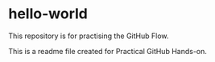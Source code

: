 # hello-world
This repository is for practising the GitHub Flow.

This is a readme file created for Practical GitHub Hands-on.
